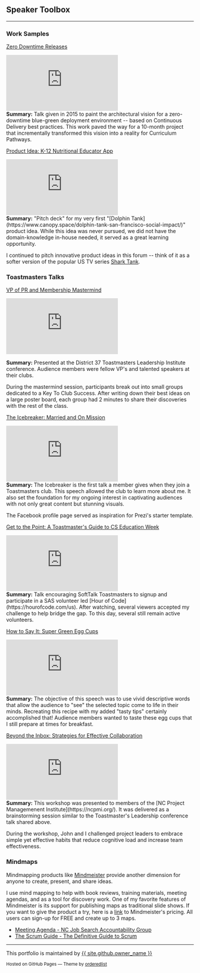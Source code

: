 ## Speaker Toolbox
---
### Work Samples

[Zero Downtime Releases](https://prezi.com/view/gZxZLNHcEPn5X673gAOK)
<div class="resp-container">
    <iframe class="resp-iframe" src="https://prezi.com/view/gZxZLNHcEPn5X673gAOK/embed/" frameborder="0" webkitallowfullscreen="" mozallowfullscreen="" allowfullscreen="" allow="autoplay; fullscreen"></iframe>
</div>    
<b>Summary:</b> Talk given in 2015 to paint the architectural vision for a zero-downtime blue-green deployment environment -- based on Continuous Delivery best practices.  This work paved the way for a 10-month project that incrementally transformed this vision into a reality for Curriculum Pathways.

[Product Idea: K-12 Nutritional Educator App](https://prezi.com/view/wJoe93i6YYT8nvfwzDdC)
<div class="resp-container">
    <iframe class="resp-iframe" src="https://prezi.com/view/wJoe93i6YYT8nvfwzDdC/embed/" frameborder="0" webkitallowfullscreen="" mozallowfullscreen="" allowfullscreen="" allow="autoplay; fullscreen"></iframe>
</div>    
<b>Summary:</b> "Pitch deck" for my very first "[Dolphin Tank](https://www.canopy.space/dolphin-tank-san-francisco-social-impact/)" product idea.  While this idea was never pursued, we did not have the domain-knowledge in-house needed, it served as a great learning opportunity.  

I continued to pitch innovative product ideas in this forum -- think of it as a softer version of the popular US TV series [Shark Tank](https://en.wikipedia.org/wiki/Shark_Tank).

### Toastmasters Talks 

[VP of PR and Membership Mastermind](https://prezi.com/view/VYnm1VGBdwLjTVj5RwM0)
<div class="resp-container">
    <iframe class="resp-iframe" src="https://prezi.com/view/VYnm1VGBdwLjTVj5RwM0/embed" frameborder="0" webkitallowfullscreen="" mozallowfullscreen="" allowfullscreen="" allow="autoplay; fullscreen"></iframe>
</div>    

<b>Summary:</b> Presented at the District 37 Toastmasters Leadership Institute conference.  Audience members were fellow VP's and talented speakers at their clubs. 

During the mastermind session, participants break out into small groups dedicated to a Key To Club Success. After writing down their best ideas on a large poster board, each group had 2 minutes to share their discoveries with the rest of the class. 

[The Icebreaker: Married and On Mission](https://prezi.com/view/Y3v5PLSmfUrcStZXNj0w/)
<div class="resp-container">
    <iframe class="resp-iframe" src="https://prezi.com/view/Y3v5PLSmfUrcStZXNj0w/embed/" frameborder="0" webkitallowfullscreen="" mozallowfullscreen="" allowfullscreen="" allow="autoplay; fullscreen"></iframe>
</div>    
<b>Summary:</b> The Icebreaker is the first talk a member gives when they join a Toastmasters club. This speech allowed the club to learn more about me. It also set the foundation for my ongoing interest in captivating audiences with not only great content but stunning visuals.

The Facebook profile page served as inspiration for Prezi's starter template.

[Get to the Point: A Toastmaster's Guide to CS Education Week](https://prezi.com/view/EmmZDR34hx3wvkWTvTHJ/)
<div class="resp-container">
    <iframe class="resp-iframe" src="https://prezi.com/view/EmmZDR34hx3wvkWTvTHJ/embed/" frameborder="0" webkitallowfullscreen="" mozallowfullscreen="" allowfullscreen="" allow="autoplay; fullscreen"></iframe>
</div>  
<b>Summary:</b> Talk encouraging SoftTalk Toastmasters to signup and participate in a SAS volunteer led [Hour of Code](https://hourofcode.com/us).  After watching, several viewers accepted my challenge to help bridge the gap. To this day, several still remain active volunteers.

[How to Say It: Super Green Egg Cups](https://prezi.com/view/FlFa7QiHCkqoku3xkWUf)
<div class="resp-container">
    <iframe class="resp-iframe" src="https://prezi.com/view/FlFa7QiHCkqoku3xkWUf/embed/" frameborder="0" webkitallowfullscreen="" mozallowfullscreen="" allowfullscreen="" allow="autoplay; fullscreen"></iframe>
</div>  
<b>Summary:</b> The objective of this speech was to use vivid descriptive words that allow the audience to "see" the selected topic come to life in their minds. Recreating this recipe with my added "tasty tips" certainly accomplished that! Audience members wanted to taste these egg cups that I still prepare at times for breakfast.

[Beyond the Inbox: Strategies for Effective Collaboration](https://prezi.com/view/F6KQYjJfTUaPwZLPzcor)
<div class="resp-container">
    <iframe class="resp-iframe" src="https://prezi.com/view/F6KQYjJfTUaPwZLPzcor/embed/" frameborder="0" webkitallowfullscreen="" mozallowfullscreen="" allowfullscreen="" allow="autoplay; fullscreen"></iframe>
</div>  
<b>Summary:</b> This workshop was presented to members of the [NC Project Managemenent Institute](https://ncpmi.org/). It was delivered as a brainstorming session similar to the Toastmaster's Leadership conference talk shared above.  

During the workshop, John and I challenged project leaders to embrace simple yet effective habits that reduce cognitive load and increase team effectiveness.

### Mindmaps
Mindmapping products like [Mindmeister](https://mindmeister.com) provide another dimension for anyone to create, present, and share ideas.  

I use mind mapping to help with book reviews, training materials, meeting agendas, and as a tool for discovery work.  One of my favorite features of Mindmeister is its support for publishing maps as traditional slide shows. If you want to give the product a try, here is a [link](https://www.mindmeister.com/mind-map-pricing) to Mindmeister's pricing.  All users can sign-up for FREE and create up to 3 maps.

* [Meeting Agenda - NC Job Search Accountability Group](https://mm.tt/1744929372?t=RvAeFzBOWe)
* [The Scrum Guide - The Definitive Guide to Scrum](https://www.mindmeister.com/1762526660/the-scrum-guide-the-definitive-guide-to-scrum-the-rules-of-the-game)

---
<p>This portfolio is maintained by <a href="{{ site.github.owner_url }}">{{ site.github.owner_name }}</a></p>
<p><small>Hosted on GitHub Pages &mdash; Theme by <a href="https://github.com/orderedlist">orderedlist</a></small></p>
